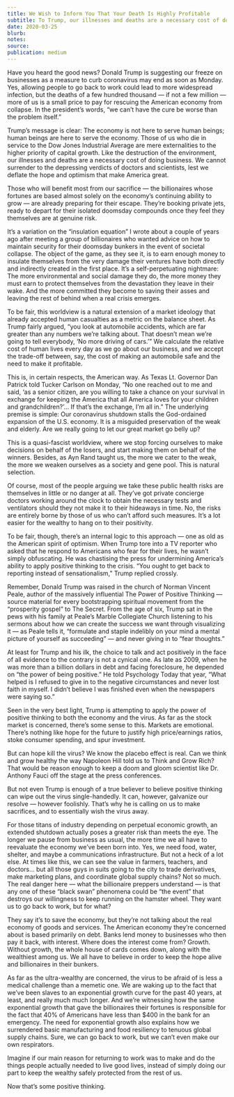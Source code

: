 ```yaml
---
title: We Wish to Inform You That Your Death Is Highly Profitable
subtitle: To Trump, our illnesses and deaths are a necessary cost of doing business
date: 2020-03-25
blurb:
notes:
source:
publication: medium
---
```


Have you heard the good news? Donald Trump is suggesting our freeze on businesses as a measure to curb coronavirus may end as soon as Monday. Yes, allowing people to go back to work could lead to more widespread infection, but the deaths of a few hundred thousand — if not a few million — more of us is a small price to pay for rescuing the American economy from collapse. In the president’s words, “we can’t have the cure be worse than the problem itself.”

Trump’s message is clear: The economy is not here to serve human beings; human beings are here to serve the economy. Those of us who die in service to the Dow Jones Industrial Average are mere externalities to the higher priority of capital growth. Like the destruction of the environment, our illnesses and deaths are a necessary cost of doing business. We cannot surrender to the depressing verdicts of doctors and scientists, lest we deflate the hope and optimism that make America great.

Those who will benefit most from our sacrifice — the billionaires whose fortunes are based almost solely on the economy’s continuing ability to grow — are already preparing for their escape. They’re booking private jets, ready to depart for their isolated doomsday compounds once they feel they themselves are at genuine risk.

It’s a variation on the “insulation equation” I wrote about a couple of years ago after meeting a group of billionaires who wanted advice on how to maintain security for their doomsday bunkers in the event of societal collapse. The object of the game, as they see it, is to earn enough money to insulate themselves from the very damage their ventures have both directly and indirectly created in the first place. It’s a self-perpetuating nightmare: The more environmental and social damage they do, the more money they must earn to protect themselves from the devastation they leave in their wake. And the more committed they become to saving their asses and leaving the rest of behind when a real crisis emerges.

To be fair, this worldview is a natural extension of a market ideology that already accepted human casualties as a metric on the balance sheet. As Trump fairly argued, “you look at automobile accidents, which are far greater than any numbers we’re talking about. That doesn’t mean we’re going to tell everybody, ‘No more driving of cars.’” We calculate the relative cost of human lives every day as we go about our business, and we accept the trade-off between, say, the cost of making an automobile safe and the need to make it profitable.

This is, in certain respects, the American way. As Texas Lt. Governor Dan Patrick told Tucker Carlson on Monday, “No one reached out to me and said, ‘as a senior citizen, are you willing to take a chance on your survival in exchange for keeping the America that all America loves for your children and grandchildren?’… If that’s the exchange, I’m all in.” The underlying premise is simple: Our coronavirus shutdown stalls the God-ordained expansion of the U.S. economy. It is a misguided preservation of the weak and elderly. Are we really going to let our great market go belly up?

This is a quasi-fascist worldview, where we stop forcing ourselves to make decisions on behalf of the losers, and start making them on behalf of the winners. Besides, as Ayn Rand taught us, the more we cater to the weak, the more we weaken ourselves as a society and gene pool. This is natural selection.

Of course, most of the people arguing we take these public health risks are themselves in little or no danger at all. They’ve got private concierge doctors working around the clock to obtain the necessary tests and ventilators should they not make it to their hideaways in time. No, the risks are entirely borne by those of us who can’t afford such measures. It’s a lot easier for the wealthy to hang on to their positivity.

To be fair, though, there’s an internal logic to this approach — one as old as the American spirit of optimism. When Trump tore into a TV reporter who asked that he respond to Americans who fear for their lives, he wasn’t simply obfuscating. He was chastising the press for undermining America’s ability to apply positive thinking to the crisis. “You ought to get back to reporting instead of sensationalism,” Trump replied crossly.

Remember, Donald Trump was raised in the church of Norman Vincent Peale, author of the massively influential The Power of Positive Thinking — source material for every bootstrapping spiritual movement from the “prosperity gospel” to The Secret. From the age of six, Trump sat in the pews with his family at Peale’s Marble Collegiate Church listening to his sermons about how we can create the success we want through visualizing it — as Peale tells it, “formulate and staple indelibly on your mind a mental picture of yourself as succeeding” — and never giving in to “fear thoughts.”

At least for Trump and his ilk, the choice to talk and act positively in the face of all evidence to the contrary is not a cynical one. As late as 2009, when he was more than a billion dollars in debt and facing foreclosure, he depended on “the power of being positive.” He told Psychology Today that year, “What helped is I refused to give in to the negative circumstances and never lost faith in myself. I didn’t believe I was finished even when the newspapers were saying so.”

Seen in the very best light, Trump is attempting to apply the power of positive thinking to both the economy and the virus. As far as the stock market is concerned, there’s some sense to this. Markets are emotional. There’s nothing like hope for the future to justify high price/earnings ratios, stoke consumer spending, and spur investment.

But can hope kill the virus? We know the placebo effect is real. Can we think and grow healthy the way Napoleon Hill told us to Think and Grow Rich? That would be reason enough to keep a doom and gloom scientist like Dr. Anthony Fauci off the stage at the press conferences.

But not even Trump is enough of a true believer to believe positive thinking can wipe out the virus single-handedly. It can, however, galvanize our resolve — however foolishly. That’s why he is calling on us to make sacrifices, and to essentially wish the virus away.

For those titans of industry depending on perpetual economic growth, an extended shutdown actually poses a greater risk than meets the eye. The longer we pause from business as usual, the more time we all have to reevaluate the economy we’ve been born into. Yes, we need food, water, shelter, and maybe a communications infrastructure. But not a heck of a lot else. At times like this, we can see the value in farmers, teachers, and doctors… but all those guys in suits going to the city to trade derivatives, make marketing plans, and coordinate global supply chains? Not so much. The real danger here — what the billionaire preppers understand — is that any one of these “black swan” phenomena could be “the event” that destroys our willingness to keep running on the hamster wheel. They want us to go back to work, but for what?

They say it’s to save the economy, but they’re not talking about the real economy of goods and services. The American economy they’re concerned about is based primarily on debt. Banks lend money to businesses who then pay it back, with interest. Where does the interest come from? Growth. Without growth, the whole house of cards comes down, along with the wealthiest among us. We all have to believe in order to keep the hope alive and billionaires in their bunkers.

As far as the ultra-wealthy are concerned, the virus to be afraid of is less a medical challenge than a memetic one. We are waking up to the fact that we’ve been slaves to an exponential growth curve for the past 40 years, at least, and really much much longer. And we’re witnessing how the same exponential growth that gave the billionaires their fortunes is responsible for the fact that 40% of Americans have less than $400 in the bank for an emergency. The need for exponential growth also explains how we surrendered basic manufacturing and food resiliency to tenuous global supply chains. Sure, we can go back to work, but we can’t even make our own respirators.

Imagine if our main reason for returning to work was to make and do the things people actually needed to live good lives, instead of simply doing our part to keep the wealthy safely protected from the rest of us.

Now that’s some positive thinking.
